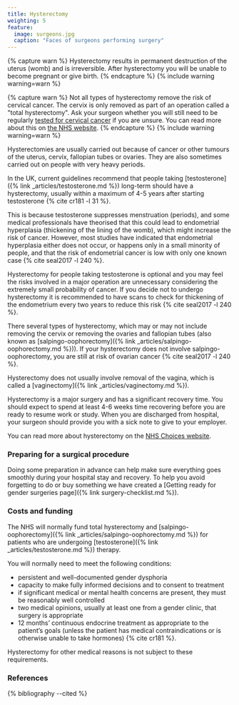 ```yaml
---
title: Hysterectomy
weighting: 5
feature:
  image: surgeons.jpg
  caption: "Faces of surgeons performing surgery"
---
```


{% capture warn %}
Hysterectomy results in permanent destruction of the uterus (womb) and is irreversible. After hysterectomy you will be unable to become pregnant or give birth.
{% endcapture %}
{% include warning warning=warn %}

{% capture warn %}
Not all types of hysterectomy remove the risk of cervical cancer. The cervix is only removed as part of an operation called a "total hysterectomy". Ask your surgeon whether you will still need to be regularly [tested for cervical cancer](http://www.nhs.uk/Conditions/Cervical-screening-test/Pages/Introduction.aspx) if you are unsure. You can read more about this on [the NHS website](https://www.nhs.uk/common-health-questions/sexual-health/should-trans-men-have-cervical-screening-tests/).
{% endcapture %}
{% include warning warning=warn %}

Hysterectomies are usually carried out because of cancer or other tumours of the uterus, cervix, fallopian tubes or ovaries. They are also sometimes carried out on people with very heavy periods. 

In the UK, current guidelines recommend that people taking [testosterone]({% link _articles/testosterone.md %}) long-term should have a hysterectomy, usually within a maximum of 4-5 years after starting testosterone {% cite cr181 -l 31 %}. 

This is because testosterone suppresses menstruation (periods), and some medical professionals have theorised that this could lead to endometrial hyperplasia (thickening of the lining of the womb), which might increase the risk of cancer. However, most studies have indicated that endometrial hyperplasia either does not occur, or happens only in a small minority of people, and that the risk of endometrial cancer is low with only one known case {% cite seal2017 -l 240 %}. 

Hysterectomy for people taking testosterone is optional and you may feel the risks involved in a major operation are unnecessary considering the extremely small probability of cancer. If you decide not to undergo hysterectomy it is recommended to have scans to check for thickening of the endometrium every two years to reduce this risk {% cite seal2017 -l 240 %}.

There several types of hysterectomy, which may or may not include removing the cervix or removing the ovaries and fallopian tubes (also known as [salpingo-oophorectomy]({% link _articles/salpingo-oophorectomy.md %})). If your hysterectomy does not involve salpingo-oophorectomy, you are still at risk of ovarian cancer {% cite seal2017 -l 240 %}.

Hysterectomy does not usually involve removal of the vagina, which is called a [vaginectomy]({% link _articles/vaginectomy.md %}).

Hysterectomy is a major surgery and has a significant recovery time. You should expect to spend at least 4-6 weeks time recovering before you are ready to resume work or study. When you are discharged from hospital, your surgeon should provide you with a sick note to give to your employer.

You can read more about hysterectomy on the [NHS Choices website](http://www.nhs.uk/conditions/Hysterectomy/Pages/Introduction.aspx).

### Preparing for a surgical procedure

Doing some preparation in advance can help make sure everything goes smoothly during your hospital stay and recovery. To help you avoid forgetting to do or buy something we have created a [Getting ready for gender surgeries page]({% link surgery-checklist.md %}).

### Costs and funding

The NHS will normally fund total hysterectomy and [salpingo-oophorectomy]({% link _articles/salpingo-oophorectomy.md %}) for patients who are undergoing [testosterone]({% link _articles/testosterone.md %}) therapy.

You will normally need to meet the following conditions:

- persistent and well-documented gender dysphoria
- capacity to make fully informed decisions and to consent to treatment
- if significant medical or mental health concerns are present, they must be reasonably well controlled
- two medical opinions, usually at least one from a gender clinic, that surgery is appropriate 
- 12 months’ continuous endocrine treatment as appropriate to the
patient’s goals (unless the patient has medical contraindications
or is otherwise unable to take hormones) {% cite cr181 %}. 

Hysterectomy for other medical reasons is not subject to these requirements.

### References

{% bibliography --cited %}